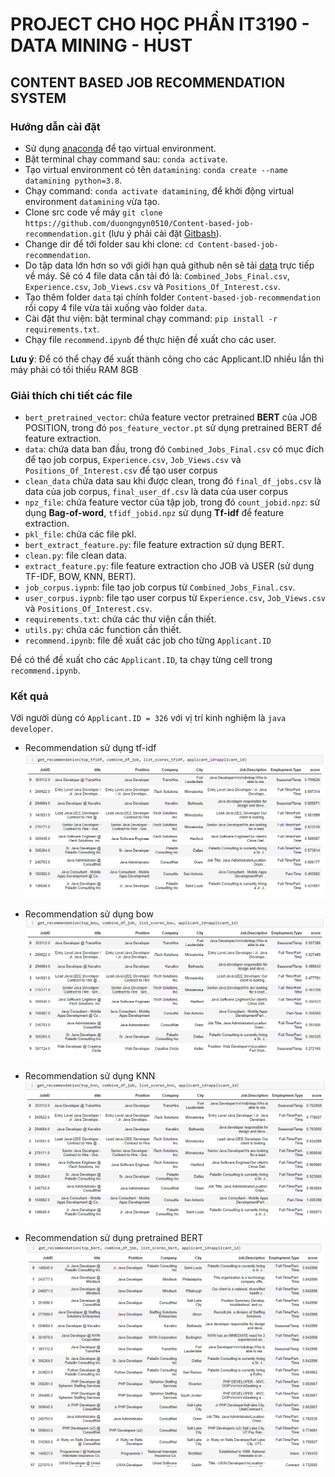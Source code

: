 # PROJECT CHO HỌC PHẦN IT3190 - DATA MINING - HUST
## CONTENT BASED JOB RECOMMENDATION SYSTEM  
### Hướng dẫn cài đặt 
+ Sử dụng [anaconda](https://www.anaconda.com/) để tạo virtual environment.
+ Bật terminal chạy command sau: `conda activate`.
+ Tạo virtual environment có tên `datamining`: `conda create --name datamining python=3.8`.
+ Chạy command: `conda activate datamining`, để khởi động virtual environment `datamining` vừa tạo.
+ Clone src code về máy `git clone https://github.com/duongngyn0510/Content-based-job-recommendation.git` (lưu ý phải cài đặt [Gitbash](https://git-scm.com/downloads)).
+ Change dir để tới folder sau khi clone: `cd Content-based-job-recommendation`.
+ Do tập data lớn hơn so với giới hạn quả github nên sẽ tải [data](https://www.kaggle.com/datasets/kandij/job-recommendation-datasets) trực tiếp về máy. Sẽ có 4 file data cần tải đó là: `Combined_Jobs_Final.csv`, `Experience.csv`, `Job_Views.csv` và `Positions_Of_Interest.csv`.
+ Tạo thêm folder `data` tại chính folder `Content-based-job-recommendation` rồi copy 4 file vừa tải xuống vào folder `data`.
+ Cài đặt thư viện: bật terminal chạy command: `pip install -r requirements.txt`.
+ Chạy file `recommend.ipynb` để thực hiện đề xuất cho các user.

**Lưu ý**: Để có thể chạy để xuất thành công cho các Applicant.ID nhiều lần thì máy phải có tối thiếu RAM 8GB

### Giải thích chi tiết các file
+ `bert_pretrained_vector`: chứa feature vector pretrained **BERT** của JOB POSITION, trong đó `pos_feature_vector.pt` sử dụng pretrained BERT để feature extraction.
+ `data`: chứa data ban đầu, trong đó `Combined_Jobs_Final.csv` có mục đích để tạo job corpus, `Experience.csv`, `Job_Views.csv` và `Positions_Of_Interest.csv` để tạo user corpus
+ `clean_data` chứa data sau khi được clean, trong đó `final_df_jobs.csv` là data của job corpus, `final_user_df.csv` là data của user corpus
+ `npz_file`: chứa feature vector của tập job, trong đó `count_jobid.npz`: sử dụng **Bag-of-word**, `tfidf_jobid.npz` sử dụng **Tf-idf** để feature extraction.
+ `pkl_file`: chứa các file pkl.
+ `bert_extract_feature.py`: file feature extraction sử dụng BERT.
+ `clean.py`: file clean data.
+ `extract_feature.py`: file feature extraction cho JOB và USER (sử dụng TF-IDF, BOW, KNN, BERT).
+ `job_corpus.iypnb`: file tạo job corpus từ `Combined_Jobs_Final.csv`.
+ `user_corpus.iypnb`: file tạo user corpus từ `Experience.csv`, `Job_Views.csv` và `Positions_Of_Interest.csv`.
+ `requirements.txt`: chứa các thư viện cần thiết.
+ `utils.py`: chứa các function cần thiết.
+ `recommend.ipynb`: file đề xuất các job cho từng `Applicant.ID`


Đề có thể đề xuất cho các `Applicant.ID`, ta chạy từng cell trong `recommend.ipynb`.

### Kết quả
Với người dùng có  `Applicant.ID = 326` với vị trí kinh nghiệm là `java developer`.
+ Recommendation sử dụng tf-idf
!['Recommendation sử dụng tf-idf'](https://github.com/duongngyn0510/Content-based-job-recommendation/blob/master/imgs/tfidf-rec.png)

+ Recommendation sử dụng bow
!['Recommendation sử dụng bow'](https://github.com/duongngyn0510/Content-based-job-recommendation/blob/master/imgs/bow-rec.png)

+ Recommendation sử dụng KNN
!['Recommendation sử dụng KNN'](https://github.com/duongngyn0510/Content-based-job-recommendation/blob/master/imgs/knn-rec.png)

+ Recommendation sử dụng pretrained BERT
!['Recommendation sử dụng pretrained BERT'](https://github.com/duongngyn0510/Content-based-job-recommendation/blob/master/imgs/bert-rec.png)
